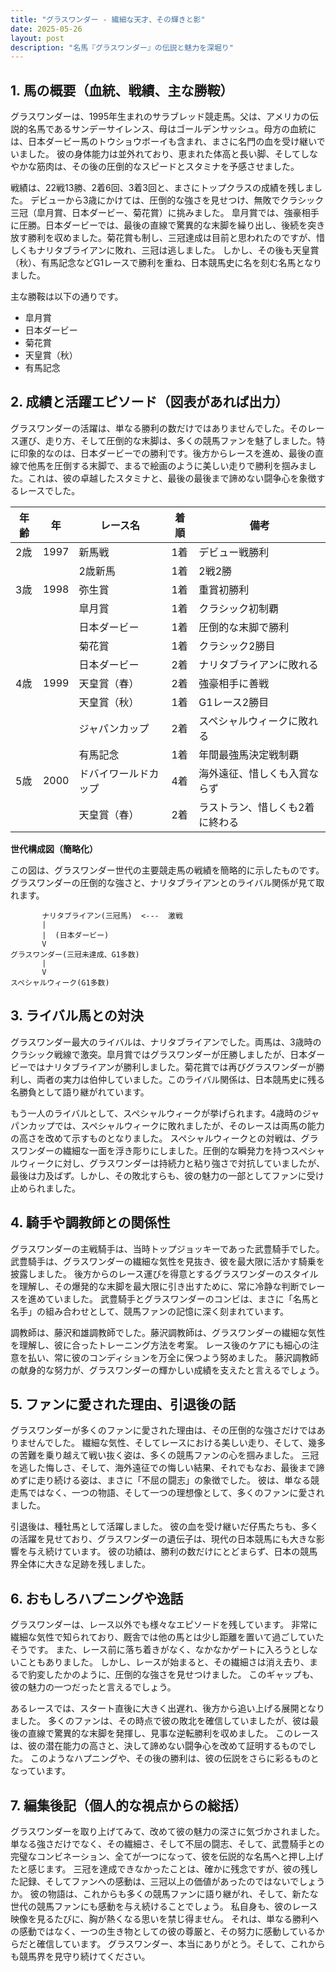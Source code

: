 ```yaml
---
title: "グラスワンダー - 繊細な天才、その輝きと影"
date: 2025-05-26
layout: post
description: "名馬『グラスワンダー』の伝説と魅力を深堀り"
---
```


## 1. 馬の概要（血統、戦績、主な勝鞍）

グラスワンダーは、1995年生まれのサラブレッド競走馬。父は、アメリカの伝説的名馬であるサンデーサイレンス、母はゴールデンサッシュ。母方の血統には、日本ダービー馬のトウショウボーイも含まれ、まさに名門の血を受け継いでいました。  彼の身体能力は並外れており、恵まれた体高と長い脚、そしてしなやかな筋肉は、その後の圧倒的なスピードとスタミナを予感させました。

戦績は、22戦13勝、2着6回、3着3回と、まさにトップクラスの成績を残しました。  デビューから3歳にかけては、圧倒的な強さを見せつけ、無敗でクラシック三冠（皐月賞、日本ダービー、菊花賞）に挑みました。  皐月賞では、強豪相手に圧勝。日本ダービーでは、最後の直線で驚異的な末脚を繰り出し、後続を突き放す勝利を収めました。菊花賞も制し、三冠達成は目前と思われたのですが、惜しくもナリタブライアンに敗れ、三冠は逃しました。  しかし、その後も天皇賞（秋）、有馬記念などG1レースで勝利を重ね、日本競馬史に名を刻む名馬となりました。

主な勝鞍は以下の通りです。

* 皐月賞
* 日本ダービー
* 菊花賞
* 天皇賞（秋）
* 有馬記念


## 2. 成績と活躍エピソード（図表があれば出力）

グラスワンダーの活躍は、単なる勝利の数だけではありませんでした。そのレース運び、走り方、そして圧倒的な末脚は、多くの競馬ファンを魅了しました。特に印象的なのは、日本ダービーでの勝利です。後方からレースを進め、最後の直線で他馬を圧倒する末脚で、まるで絵画のように美しい走りで勝利を掴みました。これは、彼の卓越したスタミナと、最後の最後まで諦めない闘争心を象徴するレースでした。

| 年齢 | 年 | レース名              | 着順 | 備考                                  |
|-----|---|-----------------------|-----|---------------------------------------|
| 2歳 | 1997 | 新馬戦              | 1着 | デビュー戦勝利                         |
|     |     | 2歳新馬              | 1着 | 2戦2勝                                |
| 3歳 | 1998 | 弥生賞                | 1着 | 重賞初勝利                             |
|     |     | 皐月賞                | 1着 | クラシック初制覇                       |
|     |     | 日本ダービー            | 1着 | 圧倒的な末脚で勝利                     |
|     |     | 菊花賞                | 1着 | クラシック2勝目                       |
|     |     | 日本ダービー            | 2着 | ナリタブライアンに敗れる                |
| 4歳 | 1999 | 天皇賞（春）          | 2着 | 強豪相手に善戦                         |
|     |     | 天皇賞（秋）          | 1着 | G1レース2勝目                         |
|     |     | ジャパンカップ          | 2着 | スペシャルウィークに敗れる               |
|     |     | 有馬記念              | 1着 | 年間最強馬決定戦制覇                   |
| 5歳 | 2000 | ドバイワールドカップ    | 4着 | 海外遠征、惜しくも入賞ならず             |
|     |     | 天皇賞（春）          | 2着 | ラストラン、惜しくも2着に終わる       |


**世代構成図（簡略化）**

この図は、グラスワンダー世代の主要競走馬の戦績を簡略的に示したものです。グラスワンダーの圧倒的な強さと、ナリタブライアンとのライバル関係が見て取れます。

```
       ナリタブライアン(三冠馬)  <---  激戦
       |
       |  (日本ダービー)
       V
グラスワンダー(三冠未達成、G1多数)
       |
       V
スペシャルウィーク(G1多数)
```


## 3. ライバル馬との対決

グラスワンダー最大のライバルは、ナリタブライアンでした。両馬は、3歳時のクラシック戦線で激突。皐月賞ではグラスワンダーが圧勝しましたが、日本ダービーではナリタブライアンが勝利しました。菊花賞では再びグラスワンダーが勝利し、両者の実力は伯仲していました。このライバル関係は、日本競馬史に残る名勝負として語り継がれています。

もう一人のライバルとして、スペシャルウィークが挙げられます。4歳時のジャパンカップでは、スペシャルウィークに敗れましたが、そのレースは両馬の能力の高さを改めて示すものとなりました。  スペシャルウィークとの対戦は、グラスワンダーの繊細な一面を浮き彫りにしました。圧倒的な瞬発力を持つスペシャルウィークに対し、グラスワンダーは持続力と粘り強さで対抗していましたが、最後は力及ばず。しかし、その敗北すらも、彼の魅力の一部としてファンに受け止められました。


## 4. 騎手や調教師との関係性

グラスワンダーの主戦騎手は、当時トップジョッキーであった武豊騎手でした。武豊騎手は、グラスワンダーの繊細な気性を見抜き、彼を最大限に活かす騎乗を披露しました。  後方からのレース運びを得意とするグラスワンダーのスタイルを理解し、その爆発的な末脚を最大限に引き出すために、常に冷静な判断でレースを進めていました。  武豊騎手とグラスワンダーのコンビは、まさに「名馬と名手」の組み合わせとして、競馬ファンの記憶に深く刻まれています。

調教師は、藤沢和雄調教師でした。藤沢調教師は、グラスワンダーの繊細な気性を理解し、彼に合ったトレーニング方法を考案。  レース後のケアにも細心の注意を払い、常に彼のコンディションを万全に保つよう努めました。  藤沢調教師の献身的な努力が、グラスワンダーの輝かしい成績を支えたと言えるでしょう。


## 5. ファンに愛された理由、引退後の話

グラスワンダーが多くのファンに愛された理由は、その圧倒的な強さだけではありませんでした。  繊細な気性、そしてレースにおける美しい走り、そして、幾多の苦難を乗り越えて戦い抜く姿は、多くの競馬ファンの心を掴みました。  三冠を逃した悔しさ、そして、海外遠征での悔しい結果、それでもなお、最後まで諦めずに走り続ける姿は、まさに「不屈の闘志」の象徴でした。  彼は、単なる競走馬ではなく、一つの物語、そして一つの理想像として、多くのファンに愛されました。

引退後は、種牡馬として活躍しました。  彼の血を受け継いだ仔馬たちも、多くの活躍を見せており、グラスワンダーの遺伝子は、現代の日本競馬にも大きな影響を与え続けています。  彼の功績は、勝利の数だけにとどまらず、日本の競馬界全体に大きな足跡を残しました。


## 6. おもしろハプニングや逸話

グラスワンダーは、レース以外でも様々なエピソードを残しています。  非常に繊細な気性で知られており、厩舎では他の馬とは少し距離を置いて過ごしていたそうです。  また、レース前に落ち着きがなく、なかなかゲートに入ろうとしないこともありました。  しかし、レースが始まると、その繊細さは消え去り、まるで豹変したかのように、圧倒的な強さを見せつけました。  このギャップも、彼の魅力の一つだったと言えるでしょう。

あるレースでは、スタート直後に大きく出遅れ、後方から追い上げる展開となりました。  多くのファンは、その時点で彼の敗北を確信していましたが、彼は最後の直線で驚異的な末脚を発揮し、見事な逆転勝利を収めました。  このレースは、彼の潜在能力の高さと、決して諦めない闘争心を改めて証明するものでした。  このようなハプニングや、その後の勝利は、彼の伝説をさらに彩るものとなっています。


## 7. 編集後記（個人的な視点からの総括）

グラスワンダーを取り上げてみて、改めて彼の魅力の深さに気づかされました。  単なる強さだけでなく、その繊細さ、そして不屈の闘志、そして、武豊騎手との完璧なコンビネーション、全てが一つになって、彼を伝説的な名馬へと押し上げたと感じます。  三冠を達成できなかったことは、確かに残念ですが、彼の残した記録、そしてファンへの感動は、三冠以上の価値があったのではないでしょうか。  彼の物語は、これからも多くの競馬ファンに語り継がれ、そして、新たな世代の競馬ファンにも感動を与え続けることでしょう。  私自身も、彼のレース映像を見るたびに、胸が熱くなる思いを禁じ得ません。  それは、単なる勝利への感動ではなく、一つの生き物としての彼の尊厳と、その努力に感動しているからだと確信しています。  グラスワンダー、本当にありがとう。そして、これからも競馬界を見守り続けてください。
